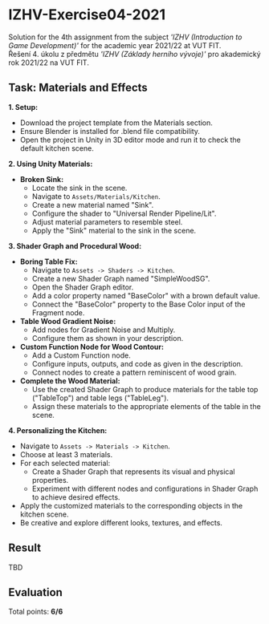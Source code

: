 # IZHV-Exercise04-2021

Solution for the 4th assignment from the subject _'IZHV (Introduction to Game Development)'_ for the academic year 2021/22 at VUT FIT. \
Řešení 4. úkolu z předmětu _'IZHV (Základy herního vývoje)'_ pro akademický rok 2021/22 na VUT FIT.

## Task: Materials and Effects

**1. Setup:**

- Download the project template from the Materials section.
- Ensure Blender is installed for .blend file compatibility.
- Open the project in Unity in 3D editor mode and run it to check the default kitchen scene.

**2. Using Unity Materials:**

- **Broken Sink:**
  - Locate the sink in the scene.
  - Navigate to `Assets/Materials/Kitchen`.
  - Create a new material named "Sink".
  - Configure the shader to "Universal Render Pipeline/Lit".
  - Adjust material parameters to resemble steel.
  - Apply the "Sink" material to the sink in the scene.

**3. Shader Graph and Procedural Wood:**

- **Boring Table Fix:**
  - Navigate to `Assets -> Shaders -> Kitchen`.
  - Create a new Shader Graph named "SimpleWoodSG".
  - Open the Shader Graph editor.
  - Add a color property named "BaseColor" with a brown default value.
  - Connect the "BaseColor" property to the Base Color input of the Fragment node.
- **Table Wood Gradient Noise:**
  - Add nodes for Gradient Noise and Multiply.
  - Configure them as shown in your description.
- **Custom Function Node for Wood Contour:**
  - Add a Custom Function node.
  - Configure inputs, outputs, and code as given in the description.
  - Connect nodes to create a pattern reminiscent of wood grain.
- **Complete the Wood Material:**
  - Use the created Shader Graph to produce materials for the table top ("TableTop") and table legs ("TableLeg").
  - Assign these materials to the appropriate elements of the table in the scene.

**4. Personalizing the Kitchen:**

- Navigate to `Assets -> Materials -> Kitchen`.
- Choose at least 3 materials.
- For each selected material:
  - Create a Shader Graph that represents its visual and physical properties.
  - Experiment with different nodes and configurations in Shader Graph to achieve desired effects.
- Apply the customized materials to the corresponding objects in the kitchen scene.
- Be creative and explore different looks, textures, and effects.

## Result

TBD

## Evaluation

Total points: **6/6**
